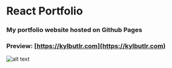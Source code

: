 # React Portfolio
### My portfolio website hosted on Github Pages
### Preview: [https://kylbutlr.com](https://kylbutlr.com)

![alt text](https://i.imgur.com/dINXQaY.jpg "Preview of kylbutlr.com")
